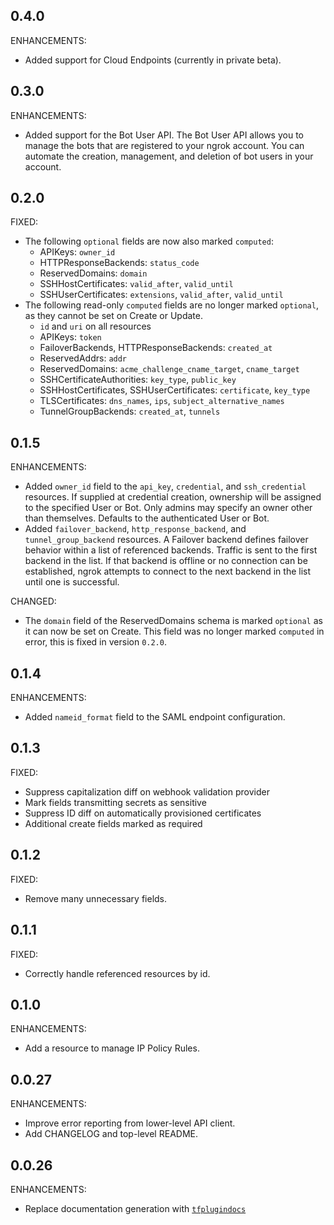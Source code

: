 <!-- Code generated for API Clients. DO NOT EDIT. -->

## 0.4.0

ENHANCEMENTS:

* Added support for Cloud Endpoints (currently in private beta).

## 0.3.0

ENHANCEMENTS:

* Added support for the Bot User API. The Bot User API allows you to manage the bots that are registered to your ngrok account. You can automate the creation, management, and deletion of bot users in your account.

## 0.2.0

FIXED:

* The following `optional` fields are now also marked `computed`:
  * APIKeys: `owner_id`
  * HTTPResponseBackends: `status_code`
  * ReservedDomains: `domain`
  * SSHHostCertificates: `valid_after`, `valid_until`
  * SSHUserCertificates: `extensions`, `valid_after`, `valid_until`
* The following read-only `computed` fields are no longer marked `optional`, as they cannot be set on Create or Update.
  * `id` and `uri` on all resources
  * APIKeys: `token`
  * FailoverBackends, HTTPResponseBackends: `created_at`
  * ReservedAddrs: `addr`
  * ReservedDomains: `acme_challenge_cname_target`, `cname_target`
  * SSHCertificateAuthorities: `key_type`, `public_key`
  * SSHHostCertificates, SSHUserCertificates: `certificate`, `key_type`
  * TLSCertificates: `dns_names`, `ips`, `subject_alternative_names`
  * TunnelGroupBackends: `created_at`, `tunnels`

## 0.1.5

ENHANCEMENTS:

* Added `owner_id` field to the `api_key`, `credential`, and `ssh_credential` resources. If supplied at credential creation, ownership will be assigned to the specified User or Bot. Only admins may specify an owner other than themselves. Defaults to the authenticated User or Bot.
* Added `failover_backend`, `http_response_backend`, and `tunnel_group_backend` resources. A Failover backend defines failover behavior within a list of referenced backends. Traffic is sent to the first backend in the list. If that backend is offline or no connection can be established, ngrok attempts to connect to the next backend in the list until one is successful.

CHANGED:

* The `domain` field of the ReservedDomains schema is marked `optional` as it can now be set on Create. This field was no longer marked `computed` in error, this is fixed in version `0.2.0`.

## 0.1.4

ENHANCEMENTS:

* Added `nameid_format` field to the SAML endpoint configuration.

## 0.1.3

FIXED:

* Suppress capitalization diff on webhook validation provider
* Mark fields transmitting secrets as sensitive
* Suppress ID diff on automatically provisioned certificates
* Additional create fields marked as required

## 0.1.2

FIXED:

* Remove many unnecessary fields.

## 0.1.1

FIXED:

* Correctly handle referenced resources by id.

## 0.1.0

ENHANCEMENTS:

* Add a resource to manage IP Policy Rules.

## 0.0.27

ENHANCEMENTS:

* Improve error reporting from lower-level API client.
* Add CHANGELOG and top-level README.

## 0.0.26

ENHANCEMENTS:

* Replace documentation generation with [`tfplugindocs`](https://github.com/hashicorp/terraform-plugin-docs)
